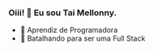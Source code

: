 ### Oiii! 👋 Eu sou Tai Mellonny.

- 🔭 Aprendiz de Programadora
- 🌱 Batalhando para ser uma Full Stack
